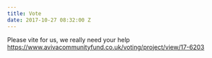 ```yaml
---
title: Vote
date: 2017-10-27 08:32:00 Z
---
```


Please vite for us, we really need your help
https://www.avivacommunityfund.co.uk/voting/project/view/17-6203